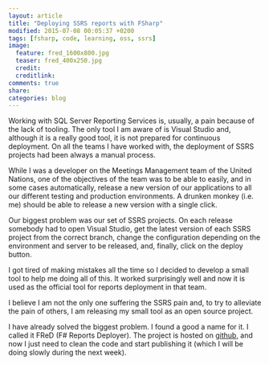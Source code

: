 ```yaml
---
layout: article
title: "Deploying SSRS reports with FSharp"
modified: 2015-07-08 00:05:37 +0200
tags: [fsharp, code, learning, oss, ssrs]
image:
  feature: fred_1600x800.jpg
  teaser: fred_400x250.jpg
  credit:
  creditlink:
comments: true
share:
categories: blog
---
```


Working with SQL Server Reporting Services is, usually, a pain because of the
lack of tooling. The only tool I am aware of is Visual Studio and, although it is
a really good tool, it is not prepared for continuous deployment.
On all the teams I have worked with, the deployment of SSRS projects had been
always a manual process.

While I was a developer on the Meetings Management team of the United Nations,
one of the objectives of the team was to be able to easily, and in some cases automatically,
release a new version of our applications to all our different testing and production environments.
A drunken monkey (i.e. me) should be able to release a new version with a single click.

Our biggest problem was our set of SSRS projects. On each release somebody had to
open Visual Studio, get the latest version of each SSRS project from the correct branch,
change the configuration depending on the environment and server to be released,
and, finally, click on the deploy button.

I got tired of making mistakes all the time so I decided to develop a small tool
to help me doing all of this. It worked surprisingly well and now it is used as the official
tool for reports deployment in that team.

I believe I am not the only one suffering the SSRS pain and, to try to alleviate
the pain of others, I am releasing my small tool as an open source project.

I have already solved the biggest problem. I found a good a name for it. I called it
FReD (F# Reports Deployer). The project is hosted on [github](http://edhzsz.github.io/FReD/),
and now I just need to clean the code and start publishing it (which I will be doing slowly
during the next week).
